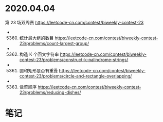 
# 2020.04.04

第 23 场双周赛 https://leetcode-cn.com/contest/biweekly-contest-23
- 5360. 统计最大组的数目 https://leetcode-cn.com/contest/biweekly-contest-23/problems/count-largest-group/
- 5362. 构造 K 个回文字符串 https://leetcode-cn.com/contest/biweekly-contest-23/problems/construct-k-palindrome-strings/
- 5361. 圆和矩形是否有重叠 https://leetcode-cn.com/contest/biweekly-contest-23/problems/circle-and-rectangle-overlapping/
- 5363. 做菜顺序 https://leetcode-cn.com/contest/biweekly-contest-23/problems/reducing-dishes/

# 笔记
